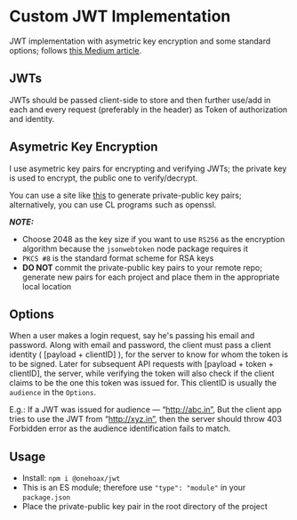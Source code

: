 # Custom JWT Implementation

JWT implementation with asymetric key encryption and some standard options; follows
[this Medium article](https://siddharthac6.medium.com/json-web-token-jwt-the-right-way-of-implementing-with-node-js-65b8915d550e).

## JWTs

JWTs should be passed client-side to store and then further use/add in each and every request (preferably in the header) as Token of authorization and identity.

## Asymetric Key Encryption

I use asymetric key pairs for encrypting and verifying JWTs; the private key is used
to encrypt, the public one to verify/decrypt.

You can use a site like [this](https://www.csfieldguide.org.nz/en/interactives/rsa-key-generator/)
to generate private-public key pairs; alternatively, you can use CL programs such as openssl.

**_NOTE:_**

-   Choose 2048 as the key size if you want to use `RS256` as the encryption algorithm because the `jsonwebtoken` node package requires it
-   `PKCS #8` is the standard format scheme for RSA keys
-   **DO NOT** commit the private-public key pairs to your remote repo; generate new pairs for each project and place them in the appropriate local location

## Options

When a user makes a login request, say he's passing his email and password. Along with email
and password, the client must pass a client identity ( [payload + clientID] ), for the server
to know for whom the token is to be signed.
Later for subsequent API requests with [payload + token + clientID], the server, while
verifying the token will also check if the client claims to be the one this token was issued
for. This clientID is usually the `audience` in the `Options`.

E.g.: If a JWT was issued for audience — “http://abc.in”, But the client app tries to use the
JWT from “http://xyz.in”, then the server should throw 403 Forbidden error as the audience
identification fails to match.

## Usage

-   Install: `npm i @onehoax/jwt`
-   This is an ES module; therefore use `"type": "module"` in your `package.json`
-   Place the private-public key pair in the root directory of the project
